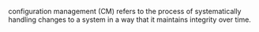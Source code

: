 configuration management (CM) refers to the process of systematically handling changes to a system in a way that it maintains integrity over time.
